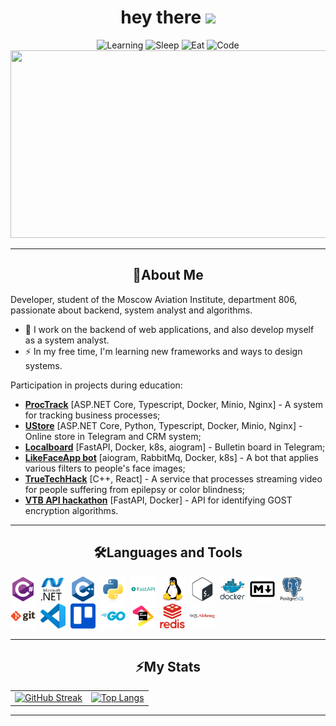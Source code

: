 <h1 align="center">
  hey there
  <img src="https://media.giphy.com/media/hvRJCLFzcasrR4ia7z/giphy.gif" width="30px"/>
</h1>
<div align="center">
  
  ![Learning](https://img.shields.io/badge/learning-in%20process-success)
  ![Sleep](https://img.shields.io/badge/sleep-8%20hrs-green)
  ![Eat](https://img.shields.io/badge/eat-1%20hr-yellow)
  ![Code](https://img.shields.io/badge/code-15%20hrs-red)
  <img src="https://media.giphy.com/media/RfRkr4IaI5hxDUaW5l/giphy.gif" width="800" height="300"/>
</div>

---
<h2 align="center">
  💬About Me
</h2>

Developer, student of the Moscow Aviation Institute, department 806, passionate about backend, system analyst and algorithms.
- 🔭 I work on the backend of web applications, and also develop myself as a system analyst.
- :zap: In my free time, I'm learning new frameworks and ways to design systems.

Participation in projects during education:
- [**ProcTrack**](https://github.com/crewch/ProcTrack) [ASP.NET Core, Typescript, Docker, Minio, Nginx] - A system for tracking business processes;
- [**UStore**](https://github.com/Uzym/UStore) [ASP.NET Core, Python, Typescript, Docker, Minio, Nginx] - Online store in Telegram and CRM system;
- [**Localboard**](https://github.com/Uzym/Localboard) [FastAPI, Docker, k8s, aiogram] - Bulletin board in Telegram;
- [**LikeFaceApp bot**](https://github.com/Uzym/OOP_curs) [aiogram, RabbitMq, Docker, k8s] - A bot that applies various filters to people's face images;
- [**TrueTechHack**](https://github.com/Pavloffff/TrueTechHack) [C++, React] - A service that processes streaming video for people suffering from epilepsy or color blindness;
- [**VTB API hackathon**](https://github.com/NikolaySimakov/encryption-algorithms-api) [FastAPI, Docker] - API for identifying GOST encryption algorithms.

---
<h2 align="center">
  🛠Languages and Tools
</h2>
<div>
  <img src="https://github.com/devicons/devicon/blob/master/icons/csharp/csharp-original.svg" title="C#" alt="C#" width="40" height="40"/>&nbsp;
  <img src="https://github.com/devicons/devicon/blob/master/icons/dot-net/dot-net-original-wordmark.svg" title=".NET" alt=".NET" width="40" height="40"/>&nbsp;
  <img src="https://github.com/devicons/devicon/blob/master/icons/cplusplus/cplusplus-original.svg" title="C++" alt="C++" width="40" height="40"/>&nbsp;
  <img src="https://github.com/devicons/devicon/blob/master/icons/python/python-original.svg" title="Python" alt="Python" width="40" height="40"/>&nbsp;
  <img src="https://github.com/devicons/devicon/blob/master/icons/fastapi/fastapi-plain-wordmark.svg" title="FastAPI" alt="FastAPI" width="40" height="40"/>&nbsp;
  <img src="https://raw.githubusercontent.com/devicons/devicon/55609aa5bd817ff167afce0d965585c92040787a/icons/linux/linux-original.svg" title="Linux" alt="Linux" width="40" height="40"/>&nbsp;
  <img src="https://github.com/devicons/devicon/blob/master/icons/bash/bash-plain.svg" title="Bash" alt="Bash" width="40" height="40"/>&nbsp;
  <img src="https://raw.githubusercontent.com/devicons/devicon/55609aa5bd817ff167afce0d965585c92040787a/icons/docker/docker-original-wordmark.svg" title="Docker" alt="Docker" width="40" height="40"/>&nbsp;
  <img src="https://github.com/devicons/devicon/blob/master/icons/markdown/markdown-original.svg" title="md" alt="md" width="40" height="40"/>&nbsp;
  <img src="https://raw.githubusercontent.com/devicons/devicon/55609aa5bd817ff167afce0d965585c92040787a/icons/postgresql/postgresql-original-wordmark.svg" title="PostgreSQL" alt="PostgreSQL" width="40" height="40"/>&nbsp;
  <img src="https://raw.githubusercontent.com/devicons/devicon/55609aa5bd817ff167afce0d965585c92040787a/icons/git/git-original-wordmark.svg" title="Git" alt="Git" width="40" height="40"/>&nbsp;
  <img src="https://raw.githubusercontent.com/devicons/devicon/55609aa5bd817ff167afce0d965585c92040787a/icons/vscode/vscode-original.svg" title="VScode" alt="VScode" width="40" height="40"/>&nbsp;
  <img src="https://github.com/devicons/devicon/blob/master/icons/trello/trello-plain.svg" title="Trello" alt="Trello" width="40" height="40"/>&nbsp;
  <img src="https://github.com/devicons/devicon/blob/master/icons/go/go-original-wordmark.svg" title="Go" alt="Go" width="40" height="40"/>&nbsp;
  <img src="https://github.com/devicons/devicon/blob/master/icons/jetbrains/jetbrains-original.svg" title="JetBrains" alt="JetBrains" width="40" height="40"/>&nbsp;
  <img src="https://github.com/devicons/devicon/blob/master/icons/redis/redis-plain-wordmark.svg" title="Redis" alt="Redis" width="40" height="40"/>&nbsp;
  <img src="https://github.com/devicons/devicon/blob/master/icons/sqlalchemy/sqlalchemy-original-wordmark.svg" title="SQLAlchemy" alt="SQLAlchemy" width="40" height="40"/>&nbsp;
  
</div>

---

<h2 align="center">
  ⚡My Stats
</h2>
<table>
  <tr>
    <td>
      <a href="https://git.io/streak-stats">
        <img src="https://streak-stats.demolab.com?user=Uzym&theme=darcula" alt="GitHub Streak">
      </a>
    </td>
    <td>
      <a href="https://github.com/anuraghazra/github-readme-stats">
        <img src="https://github-readme-stats.vercel.app/api/top-langs/?username=Uzym&theme=darcula" alt="Top Langs">
      </a>
    </td>
  </tr>
</table>

---
